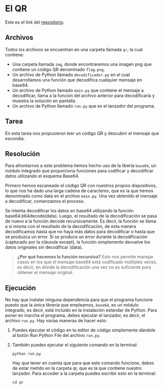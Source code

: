 # El QR

Este es el link del [repositorio](https://github.com/lauralardies/qr/tree/main).

## Archivos

Todos los archivos se encuentran en una carpeta llamada `qr`, la cual contiene:
- Una carpeta llamada `img`, donde encontraremos una imagen png que contiene un código QR denominado `flag.png`.
- Un archivo de Python llamado `decodificador.py` en el cual desarrollamos una función que decodifica cualquier mensaje en base64.
- Un archivo de Python llamado `main.py` que contiene el mensaje a decodificar, llama a la función del archivo anterior para decodificarla y muestra la solución en pantalla.
- Un archivo de Python llamado `run.py` que es el lanzador del programa. 

## Tarea

En esta tarea nos propusieron leer un código QR y descubrir el mensaje que escondía. 

## Resolución

Para afrontarnos a este problema hemos hecho uso de la libería `base64`, un módulo integrado que proporciona funciones para codificar y decodificar datos utilizando el esquema Base64. 

Primero hemos escaneado el código QR con nuestros propios dispositivos, lo que nos ha dado una larga cadena de caracteres, que es la que hemos denominado como data en el archivo `main.py`. Una vez obtenido el mensaje a decodificar, comenzamos el proceso. 

Se intenta decodificar los datos en base64 utilizando la función base64.b64decode(data). Luego, el resultado de la decodificación se pasa de nuevo a la función decode recursivamente. Es decir, la función se llama a sí misma con el resultado de la decodificación, de esta manera decodificamos hasta que no haya más datos para decodificar o hasta que se produzca un error. Si se produce un error durante la decodificación (capturado por la cláusula except), la función simplemente devuelve los datos originales sin decodificar (data).

> **¿Por qué hacemos la función recursiva?** Esto nos permite manejar casos en los que el mensaje base64 está codificado múltiples veces, es decir, en donde la decodificación una vez no es suficiente para obtener el mensaje original.

## Ejecución

No hay que instalar ninguna dependencia para que el programa funcione puesto que la única librería que empleamos, `base64`, es un módulo integrado, es decir, está incluido en la instalación estándar de Python. Para poner en marcha el programa, debes ejecutar el lanzador, es decir, el archivo `run.py`. Hay varias maneras de hacer esto:

1. Puedes ejecutar el código en tu editor de código simplemente dándole al botón Run Python File del archivo `run.py`.
   
2. También puedes ejecutar el siguiente comando en la terminal: 
   
   ```
   python run.py
   ```
   
   Hay que tener en cuenta que para que este comando funcione, debes de estar metido en la carpeta qr, que es la que contiene nuestro lanzador. Para acceder a la carpeta puedes escribir esto en la terminal:
   
   ```
   cd qr
   ```
